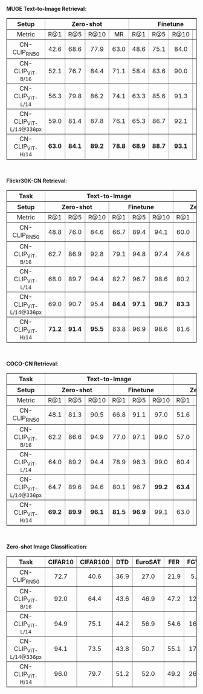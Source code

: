 **MUGE Text-to-Image Retrieval**:
<table border="1" width="100%">
    <tr align="center">
        <th>Setup</th><th colspan="4">Zero-shot</th><th colspan="4">Finetune</th>
    </tr>
    <tr align="center">
        <td>Metric</td><td>R@1</td><td>R@5</td><td>R@10</td><td>MR</td><td>R@1</td><td>R@5</td><td>R@10</td><td>MR</td>
    </tr>
	<tr align="center">
        <td width="120%">CN-CLIP<sub>RN50</sub></td><td>42.6</td><td>68.6</td><td>77.9</td><td>63.0</td><td>48.6</td><td>75.1</td><td>84.0</td><td>69.2</td>
    </tr>  
	<tr align="center">
        <td width="120%">CN-CLIP<sub>ViT-B/16</sub></td><td>52.1</td><td>76.7</td><td>84.4</td><td>71.1</td><td>58.4</td><td>83.6</td><td>90.0</td><td>77.4</td>
    </tr>
	<tr align="center">
        <td width="120%">CN-CLIP<sub>ViT-L/14</sub></td><td>56.3</td><td>79.8</td><td>86.2</td><td>74.1</td><td>63.3</td><td>85.6</td><td>91.3</td><td>80.1</td>
    </tr>  
	<tr align="center">
        <td width="120%">CN-CLIP<sub>ViT-L/14@336px</sub></td><td>59.0</td><td>81.4</td><td>87.8</td><td>76.1</td><td>65.3</td><td>86.7</td><td>92.1</td><td>81.3</td>
    </tr>    
	<tr align="center">
        <td width="120%">CN-CLIP<sub>ViT-H/14</sub></td><td><b>63.0</b></td><td><b>84.1</b></td><td><b>89.2</b></td><td><b>78.8</b></td><td><b>68.9</b></td><td><b>88.7</b></td><td><b>93.1</b></td><td><b>83.6</b></td>
    </tr>    
</table>
<br>

**Flickr30K-CN Retrieval**:
<table border="1" width="120%">
	<tr align="center">
        <th>Task</th><th colspan="6">Text-to-Image</th><th colspan="6">Image-to-Text</th>
    </tr>
    <tr align="center">
        <th>Setup</th><th colspan="3">Zero-shot</th><th colspan="3">Finetune</th><th colspan="3">Zero-shot</th><th colspan="3">Finetune</th>
    </tr>
    <tr align="center">
        <td>Metric</td><td>R@1</td><td>R@5</td><td>R@10</td><td>R@1</td><td>R@5</td><td>R@10</td><td>R@1</td><td>R@5</td><td>R@10</td><td>R@1</td><td>R@5</td><td>R@10</td>
    </tr>
	<tr align="center">
        <td width="120%">CN-CLIP<sub>RN50</sub></td><td>48.8</td><td>76.0</td><td>84.6</td><td>66.7</td><td>89.4</td><td>94.1</td><td>60.0</td><td>85.9</td><td>92.0</td><td>84.2</td><td>96.7</td><td>98.0</td>
    </tr>  
	<tr align="center">
        <td width="120%">CN-CLIP<sub>ViT-B/16</sub></td><td>62.7</td><td>86.9</td><td>92.8</td><td>79.1</td><td>94.8</td><td>97.4</td><td>74.6</td><td>93.5</td><td>97.1</td><td>93.5</td><td>99.0</td><td>99.5</td>
    </tr>  
	<tr align="center">
        <td width="120%">CN-CLIP<sub>ViT-L/14</sub></td><td>68.0</td><td>89.7</td><td>94.4</td><td>82.7</td><td>96.7</td><td>98.6</td><td>80.2</td><td>96.6</td><td>98.2</td><td>96.1</td><td>99.5</td><td>99.9</td>
    </tr>
	<tr align="center">
        <td width="120%">CN-CLIP<sub>ViT-L/14@336px</sub></td><td>69.0</td><td>90.7</td><td>95.4</td><td><b>84.4</b></td><td><b>97.1</b></td><td><b>98.7</b></td><td><b>83.3</b></td><td>97.2</td><td>98.5</td><td><b>96.6</b></td><td><b>99.8</b></td><td><b>100.0</b></td>
    </tr>
	<tr align="center">
        <td width="120%">CN-CLIP<sub>ViT-H/14</sub></td><td><b>71.2</b></td><td><b>91.4</b></td><td><b>95.5</b></td><td>83.8</td><td>96.9</td><td>98.6</td><td>81.6</td><td><b>97.5</b></td><td><b>98.8</b></td><td>95.3</td><td>99.7</td><td><b>100.0</b></td>
    </tr>  
</table>
<br>

**COCO-CN Retrieval**:
<table border="1" width="120%">
	<tr align="center">
        <th>Task</th><th colspan="6">Text-to-Image</th><th colspan="6">Image-to-Text</th>
    </tr>
    <tr align="center">
        <th>Setup</th><th colspan="3">Zero-shot</th><th colspan="3">Finetune</th><th colspan="3">Zero-shot</th><th colspan="3">Finetune</th>
    </tr>
    <tr align="center">
        <td>Metric</td><td>R@1</td><td>R@5</td><td>R@10</td><td>R@1</td><td>R@5</td><td>R@10</td><td>R@1</td><td>R@5</td><td>R@10</td><td>R@1</td><td>R@5</td><td>R@10</td>
    </tr>
	<tr align="center">
        <td width="120%">CN-CLIP<sub>RN50</sub></td><td>48.1</td><td>81.3</td><td>90.5</td><td>66.8</td><td>91.1</td><td>97.0</td><td>51.6</td><td>81.2</td><td>90.5</td><td>68.4</td><td>93.3</td><td>97.8</td>
    </tr>  
	<tr align="center">
        <td width="120%">CN-CLIP<sub>ViT-B/16</sub></td><td>62.2</td><td>86.6</td><td>94.9</td><td>77.0</td><td>97.1</td><td>99.0</td><td>57.0</td><td>84.1</td><td>93.6</td><td>77.4</td><td>96.2</td><td>98.9</td>
    </tr>  
	<tr align="center">
        <td width="120%">CN-CLIP<sub>ViT-L/14</sub></td><td>64.0</td><td>89.2</td><td>94.4</td><td>78.9</td><td>96.3</td><td>99.0</td><td>60.4</td><td>84.2</td><td>92.9</td><td>80.2</td><td>96.7</td><td>99.2</td>
    </tr>
	<tr align="center">
        <td width="120%">CN-CLIP<sub>ViT-L/14@336px</sub></td><td>64.7</td><td>89.6</td><td>94.6</td><td>80.1</td><td>96.7</td><td><b>99.2</b></td><td><b>63.4</b></td><td><b>87.2</b></td><td><b>94.4</b></td><td>81.2</td><td>97.2</td><td>99.1</td>
    </tr>
	<tr align="center">
        <td width="120%">CN-CLIP<sub>ViT-H/14</sub></td><td><b>69.2</b></td><td><b>89.9</b></td><td><b>96.1</b></td><td><b>81.5</b></td><td><b>96.9</b></td><td>99.1</td><td>63.0</td><td>86.6</td><td>92.9</td><td><b>83.5</b></td><td><b>97.3</b></td><td><b>99.2</b></td>
    </tr>  
</table>
<br>

**Zero-shot Image Classification**:<span id="zeroshot_results"></span>
<table border="1" width="150%">
	<tr align="center">
        <th>Task</th><th>CIFAR10</th><th>CIFAR100</th><th>DTD</th><th>EuroSAT</th><th>FER</th><th>FGVC</th><th>KITTI</th><th>MNIST</th><th>PC</th><th>VOC</th>
    </tr>
	<tr align="center">
        <td width="150%">CN-CLIP<sub>RN50</sub></td><td>72.7</td><td>40.6</td><td>36.9</td><td>27.0</td><td>21.9</td><td>5.4</td><td>30.2</td><td>50.2 </td><td>47.7</td><td>82.1</td>
    </tr>
    	<tr align="center">
        <td width="150%">CN-CLIP<sub>ViT-B/16</sub></td><td>92.0</td><td>64.4</td><td>43.6</td><td>46.9</td><td>47.2</td><td>12.8</td><td>33.5</td><td>67.6 </td><td>54.0</td><td>83.3</td>
    </tr>
	<tr align="center">
        <td width="150%">CN-CLIP<sub>ViT-L/14</sub></td><td>94.9</td><td>75.1</td><td>44.2</td><td>56.9</td><td>54.6</td><td>16.0</td><td>49.9</td><td>69.8 </td><td>63.5</td><td>84.5</td>
    </tr>
    	<tr align="center">
        <td width="150%">CN-CLIP<sub>ViT-L/14@336px</sub></td><td>94.1</td><td>73.5</td><td>43.8</td><td>50.7</td><td>55.1</td><td>17.1</td><td>49.8</td><td>65.0</td><td>62.9</td><td>84.9</td>
    </tr>
    	<tr align="center">
        <td width="150%">CN-CLIP<sub>ViT-H/14</sub></td><td>96.0</td><td>79.7</td><td>51.2</td><td>52.0</td><td>49.2</td><td>26.2</td><td>39.1</td><td>79.4</td><td>52.4</td><td>84.9</td>
    </tr>
</table>
<br><br>
